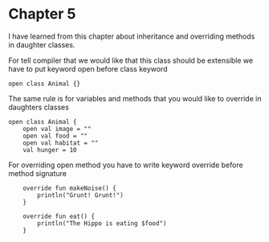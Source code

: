 # Chapter 5
I have learned from this chapter about inheritance and 
overriding methods in daughter classes.

For tell compiler that we would like that this class should 
be extensible we have to put keyword open before class keyword
```
open class Animal {}
```
The same rule is for variables and methods that you would
like to override in daughters classes
```
open class Animal {
    open val image = ""
    open val food = ""
    open val habitat = ""
    val hunger = 10
```

For overriding open method you have to write keyword
override before method signature
```
    override fun makeNoise() {
        println("Grunt! Grunt!")
    }

    override fun eat() {
        println("The Hippo is eating $food")
    }
```